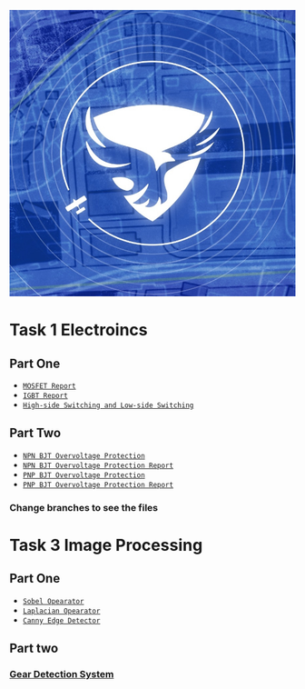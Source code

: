 <p align="center">
  <img src="./Images/Team_Logo.png" />
</p>

# Task 1 Electroincs

## Part One
- [`MOSFET Report`](./Electroincs/MOSFET/MOSFET.pdf)
- [`IGBT Report`](./Electroincs/IGBT/IGBT.pdf)
- [`High-side Switching and Low-side Switching`](./Electroincs/Low-side%20and%20High-side/High-side%20and%20Low-side%20Switching.pdf)

## Part Two

- [`NPN BJT Overvoltage Protection`](./Electroincs/Overvoltage/NPN%20Proteus/)
- [`NPN BJT Overvoltage Protection Report`](./Electroincs/Overvoltage/NPN%20Proteus/NPN%20Overvoltage.pdf)
- [`PNP BJT Overvoltage Protection`](./Electroincs/Overvoltage/PNP/)
- [`PNP BJT Overvoltage Protection Report`](./Electroincs/Overvoltage/PNP/PNP%20Overvoltage.pdf)

### Change branches to see the files

# Task 3 Image Processing

## Part One

- [`Sobel Opearator`](./image_processing/Reports/Sobel%20Filter/Sobel%20Filter.pdf)
- [`Laplacian Opearator`](./image_processing/Reports/Laplacian%20Filter/Laplacian%20Filter.pdf)
- [`Canny Edge Detector`](./image_processing/Reports/Canny%20Edge/Canny%20Edge.pdf)

## Part two

### [Gear Detection System](./image_processing/gear_detection_system.py)